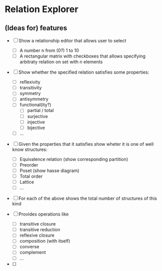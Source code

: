 # Relation Explorer

## (Ideas for) features
- [ ] Show a relationship editor that allows user to select
    - [ ] A number n from (0?) 1 to 10
    - [ ] A rectangular matrix with checkboxes that allows specifying arbitraty relation on set with n elements

- [ ] Show whether the specified relation satisfies some properties:
    - [ ] reflexivity
    - [ ] transitivity
    - [ ] symmetry
    - [ ] antisymmetry
    - [ ] functional(ity?)
        - [ ] partial / total
        - [ ] surjective
        - [ ] injective
        - [ ] bijective
    - [ ] ...

- [ ] Given the properties that it satisfies show wheter it is one of well know structures:
    - [ ] Equivalence relation (show corresponding partition)
    - [ ] Preorder
    - [ ] Poset (show hasse diagram)
    - [ ] Total order
    - [ ] Lattice
    - [ ] ...

- [ ] For each of the above shows the total number of structures of this kind

- [ ] Provides operations like
   - [ ] transitive closure
   - [ ] transitive reduction
   - [ ] reflexive closure
   - [ ] composition (with itself)
   - [ ] converse
   - [ ] complement
   - [ ] ...
- [ ] 

